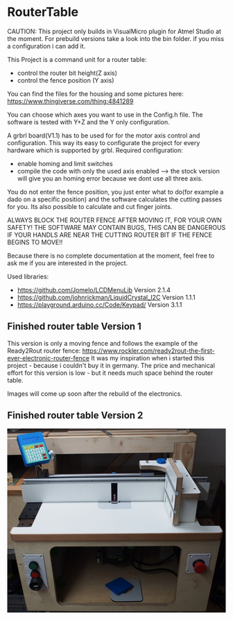 # RouterTable
CAUTION: This project only builds in VisualMicro plugin for Atmel Studio at the moment.
         For prebuild versions take a look into the bin folder. if you miss a configuration i can add it.

This Project is a command unit for a router table:
 - control the router bit height(Z axis)
 - control the fence position (Y axis)

You can find the files for the housing and some pictures here: https://www.thingiverse.com/thing:4841289

You can choose which axes you want to use in the Config.h file. The software is tested with Y+Z and the Y only configuration.

A grbrl board(V1.1) has to be used for for the motor axis control and configuration.
This way its easy to configurate the project for every hardware which is supported by grbl.
Required configuration:
 - enable homing and limit switches
 - compile the code with only the used axis enabled --> the stock version will give you an homing error because we dont use all three axis.

You do not enter the fence position, you just enter what to do(for example a dado on a specific position) and the software calculates the cutting passes for you. 
Its also possible to calculate and cut finger joints.

ALWAYS BLOCK THE ROUTER FENCE AFTER MOVING IT, FOR YOUR OWN SAFETY! THE SOFTWARE MAY CONTAIN BUGS, 
THIS CAN BE DANGEROUS IF YOUR HANDLS ARE NEAR THE CUTTING ROUTER BIT IF THE FENCE BEGINS TO MOVE!!

Because there is no complete documentation at the moment, feel free to ask me if you are interested in the project.

Used libraries:

- https://github.com/Jomelo/LCDMenuLib             Version 2.1.4
- https://github.com/johnrickman/LiquidCrystal_I2C Version 1.1.1
- https://playground.arduino.cc/Code/Keypad/       Version 3.1.1

## Finished router table Version 1
This version is only a moving fence and follows the example of the Ready2Rout router fence: https://www.rockler.com/ready2rout-the-first-ever-electronic-router-fence
It was my inspiration when i started this project - because i couldn't buy it in germany.
The price and mechanical effort for this version is low - but it needs much space behind the router table.

Images will come up soon after the rebuild of the electronics.

## Finished router table Version 2
![RouterTable V2](https://github.com/TheBlueManCoding/RouterTable/blob/master/doc/Images/RouterTableV2-Complete.JPG)

